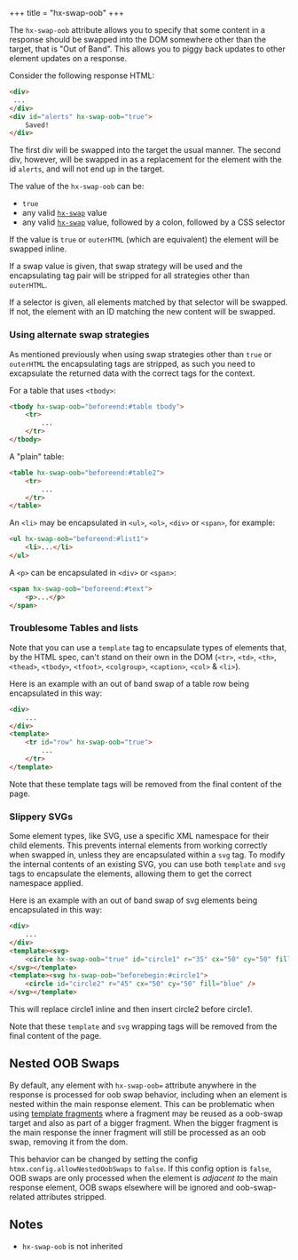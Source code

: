 +++
title = "hx-swap-oob"
+++

The `hx-swap-oob` attribute allows you to specify that some content in a response should be
swapped into the DOM somewhere other than the target, that is "Out of Band".  This allows you to piggy back updates to other element updates on a response.

Consider the following response HTML:

```html
<div>
 ...
</div>
<div id="alerts" hx-swap-oob="true">
    Saved!
</div>

```

The first div will be swapped into the target the usual manner.  The second div, however, will be swapped in as a replacement for the element with the id `alerts`, and will not end up in the target.

The value of the `hx-swap-oob` can be:

* `true`
* any valid [`hx-swap`](@/attributes/hx-swap.md) value
* any valid [`hx-swap`](@/attributes/hx-swap.md) value, followed by a colon, followed by a CSS selector

If the value is `true` or `outerHTML` (which are equivalent) the element will be swapped inline.

If a swap value is given, that swap strategy will be used and the encapsulating tag pair will be stripped for all strategies other than `outerHTML`.

If a selector is given, all elements matched by that selector will be swapped.  If not, the element with an ID matching the new content will be swapped.

### Using alternate swap strategies

As mentioned previously when using swap strategies other than `true` or `outerHTML` the encapsulating tags are stripped, as such you need to excapsulate the returned data with the correct tags for the context.

For a table that uses `<tbody>`:
```html
<tbody hx-swap-oob="beforeend:#table tbody">
	<tr>
		...
	</tr>
</tbody>
```

A "plain" table:
```html
<table hx-swap-oob="beforeend:#table2">
	<tr>
		...
	</tr>
</table>
```

An `<li>` may be encapsulated in `<ul>`, `<ol>`, `<div>` or `<span>`, for example:
```html
<ul hx-swap-oob="beforeend:#list1">
	<li>...</li>
</ul>
```

A `<p>` can be encapsulated in `<div>` or `<span>`:
```html
<span hx-swap-oob="beforeend:#text">
	<p>...</p>
</span>
```

### Troublesome Tables and lists

Note that you can use a `template` tag to encapsulate types of elements that, by the HTML spec, can't stand on their own in the
DOM (`<tr>`, `<td>`, `<th>`, `<thead>`, `<tbody>`, `<tfoot>`, `<colgroup>`, `<caption>`, `<col>` & `<li>`).

Here is an example with an out of band swap of a table row being encapsulated in this way:

```html
<div>
    ...
</div>
<template>
    <tr id="row" hx-swap-oob="true">
        ...
    </tr>
</template>
```

Note that these template tags will be removed from the final content of the page.

### Slippery SVGs

Some element types, like SVG, use a specific XML namespace for their child elements. This prevents internal elements from working correctly when swapped in, unless they are encapsulated within a `svg` tag. To modify the internal contents of an existing SVG, you can use both `template` and `svg` tags to encapsulate the elements, allowing them to get the correct namespace applied.

Here is an example with an out of band swap of svg elements being encapsulated in this way:

```html
<div>
    ...
</div>
<template><svg>
    <circle hx-swap-oob="true" id="circle1" r="35" cx="50" cy="50" fill="red" /> 
</svg></template>
<template><svg hx-swap-oob="beforebegin:#circle1">
    <circle id="circle2" r="45" cx="50" cy="50" fill="blue" /> 
</svg></template>
```
This will replace circle1 inline and then insert circle2 before circle1. 

Note that these `template` and `svg` wrapping tags will be removed from the final content of the page.

## Nested OOB Swaps

By default, any element with `hx-swap-oob=` attribute anywhere in the response is processed for oob swap behavior, including when an element is nested within the main response element.
This can be problematic when using [template fragments](https://htmx.org/essays/template-fragments/) where a fragment may be reused as a oob-swap target and also as part of a bigger fragment. When the bigger fragment is the main response the inner fragment will still be processed as an oob swap, removing it from the dom.

This behavior can be changed by setting the config `htmx.config.allowNestedOobSwaps` to `false`. If this config option is `false`, OOB swaps are only processed when the element is *adjacent to* the main response element, OOB swaps elsewhere will be ignored and oob-swap-related attributes stripped.

## Notes

* `hx-swap-oob` is not inherited
